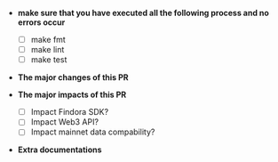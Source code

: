 * **make sure that you have executed all the following process and no errors occur**
  - [ ] make fmt
  - [ ] make lint
  - [ ] make test

* **The major changes of this PR**


* **The major impacts of this PR**
  - [ ] Impact Findora SDK?
  - [ ] Impact Web3 API?
  - [ ] Impact mainnet data compability?

* **Extra documentations**

